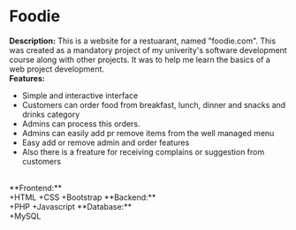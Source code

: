 # Foodie
**Description:** This is a website for a restuarant, named "foodie.com". This was created as a mandatory project of my univerity's software development course along with other projects. It was to help me learn the basics of a web project development. <br>
**Features:** <br>
+ Simple and interactive interface
+ Customers can order food from breakfast, lunch, dinner and snacks and drinks category
+ Admins can process this orders.
+ Admins can easily add pr remove items from the well managed menu
+ Easy add or remove admin and order features
+ Also there is a freature for receiving complains or suggestion from customers
<br>
**Frontend:** <br>
  +HTML
  +CSS
  +Bootstrap
**Backend:** <br>
  +PHP
  +Javascript
**Database:** <br>
  +MySQL
